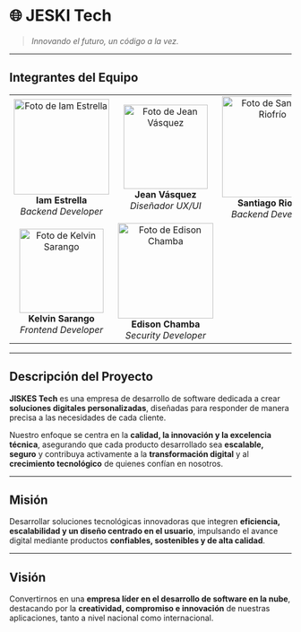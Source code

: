 # 🌐 **JESKI Tech**

> *Innovando el futuro, un código a la vez.*

---

## **Integrantes del Equipo**

<table>
  <tr>
    <td align="center">
      <img src="https://github.com/user-attachments/assets/dba58d44-a031-47bd-a45f-68a8ef8d9dfb" width="170" alt="Foto de Iam Estrella">
      <br>
      <strong>Iam Estrella</strong>
      <br>
      <em>Backend Developer</em>
    </td>
    <td align="center">
      <img src="https://github.com/user-attachments/assets/15c96ff8-cb25-406e-9666-57cd3c0c58fa" width="150" alt="Foto de Jean Vásquez">
      <br>
      <strong>Jean Vásquez</strong>
      <br>
      <em>Diseñador UX/UI</em>
    </td>
    <td align="center">
      <img src="https://github.com/user-attachments/assets/270828c4-40a5-4b45-849d-018b9dfcff27" width="180" alt="Foto de Santiago Riofrío">
      <br>
      <strong>Santiago Riofrío</strong>
      <br>
      <em>Backend Developer</em>
    </td>
  </tr>
  <tr>
    <td align="center">
      <img src="https://github.com/user-attachments/assets/aeb42a78-9da8-4d86-969c-2518263901ed" width="150" alt="Foto de Kelvin Sarango">
      <br>
      <strong>Kelvin Sarango</strong>
      <br>
      <em>Frontend Developer</em>
    </td>
    <td align="center">
      <img src="https://github.com/user-attachments/assets/8ae18d16-9658-40e2-99c4-2b07d98a3ec8" width="170" alt="Foto de Edison Chamba">
      <br>
      <strong>Edison Chamba</strong>
      <br>
      <em>Security Developer</em>
    </td>
    <td align="center" style="border: none;">
      </td>
  </tr>
</table>

---
## **Descripción del Proyecto**

**JISKES Tech** es una empresa de desarrollo de software dedicada a crear **soluciones digitales personalizadas**, diseñadas para responder de manera precisa a las necesidades de cada cliente.

Nuestro enfoque se centra en la **calidad, la innovación y la excelencia técnica**, asegurando que cada producto desarrollado sea **escalable, seguro** y contribuya activamente a la **transformación digital** y al **crecimiento tecnológico** de quienes confían en nosotros.

---

## **Misión**

Desarrollar soluciones tecnológicas innovadoras que integren **eficiencia, escalabilidad y un diseño centrado en el usuario**, impulsando el avance digital mediante productos **confiables, sostenibles y de alta calidad**.

---

## **Visión**

Convertirnos en una **empresa líder en el desarrollo de software en la nube**, destacando por la **creatividad, compromiso e innovación** de nuestras aplicaciones, tanto a nivel nacional como internacional.
